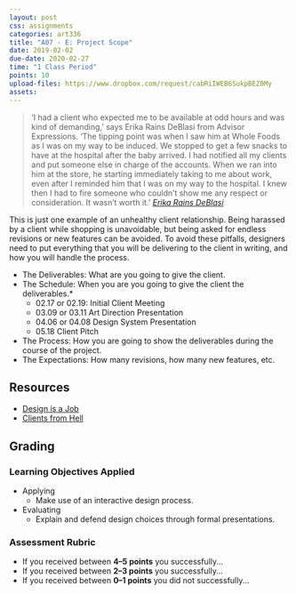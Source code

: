 ```yaml
---
layout: post
css: assignments
categories: art336
title: "A07 - E: Project Scope"
date: 2019-02-02
due-date: 2020-02-27
time: "1 Class Period"
points: 10
upload-files: https://www.dropbox.com/request/cabRiIWEB6SukpBEZ0My
assets: 
---
```


<blockquote>
&lsquo;I had a client who expected me to be available at odd hours and was kind of demanding,&rsquo; says Erika Rains DeBlasi from Advisor Expressions. &lsquo;The tipping point was when I saw him at Whole Foods as I was on my way to be induced. We stopped to get a few snacks to have at the hospital after the baby arrived. I had notified all my clients and put someone else in charge of the accounts. When we ran into him at the store, he starting immediately taking to me about work, even after I reminded him that I was on my way to the hospital. I knew then I had to fire someone who couldn&rsquo;t show me any respect or consideration. It wasn&rsquo;t worth it.&rsquo;
<cite><a href="https://www.creativebloq.com/features/how-designers-deal-with-clients-from-hell" target="_blank">Erika Rains DeBlasi</a></cite>
</blockquote>

This is just one example of an unhealthy client relationship. Being harassed by a client while shopping is unavoidable, but being asked for endless revisions or new features can be avoided. To avoid these pitfalls, designers need to put everything that you will be delivering to the client in writing, and how you will handle the process.

- The Deliverables: What are you going to give the client.
- The Schedule: When you are you going to give the client the deliverables.*
    - 02.17 or 02.19: Initial Client Meeting
    - 03.09 or 03.11 Art Direction Presentation
    - 04.06 or 04.08 Design System Presentation 
    - 05.18 Client Pitch
- The Process: How you are going to show the deliverables during the course of the project.
- The Expectations: How many revisions, how many new features, etc.

## Resources
- [Design is a Job](https://abookapart.com/products/design-is-a-job)
- [Clients from Hell](https://www.creativebloq.com/search?searchTerm=clients+from+hell)

## Grading

### Learning Objectives Applied
- Applying
    - Make use of an interactive design process.
- Evaluating
    - Explain and defend design choices through formal presentations.

### Assessment Rubric
- If you received between **4&ndash;5 points** you successfully...
- If you received between **2&ndash;3 points** you successfully...
- If you received between **0&ndash;1 points** you did not successfully...